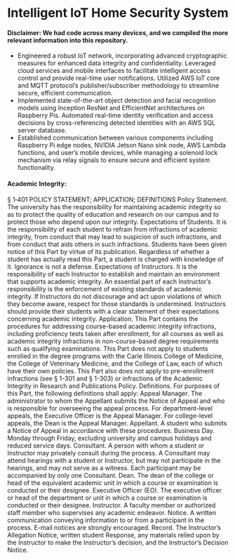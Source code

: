 # Intelligent IoT Home Security System

#### Disclaimer: We had code across many devices, and we compiled the more relevant information into this repository.



* Engineered a robust IoT network, incorporating advanced cryptographic measures for enhanced data integrity and confidentiality. Leveraged cloud services and mobile interfaces to facilitate intelligent access control and provide real-time user notifications. Utilized AWS IoT core and MQTT protocol’s publisher/subscriber methodology to streamline secure, efficient communication.
* Implemented state-of-the-art object detection and facial recognition models using Inception ResNet and EfficientNet architectures on Raspberry Pis. Automated real-time identity verification and access decisions by cross-referencing detected identities with an AWS SQL server database.
* Established communication between various components including Raspberry Pi edge nodes, NVIDIA Jetson Nano sink node, AWS Lambda functions, and user’s mobile devices, while managing a solenoid lock mechanism via relay signals to ensure secure and efficient system functionality.




#### Academic Integrity: 

§ 1‑401 POLICY STATEMENT; APPLICATION; DEFINITIONS
Policy Statement. The university has the responsibility for maintaining academic integrity so as to protect the quality of education and research on our campus and to protect those who depend upon our integrity.
Expectations of Students. It is the responsibility of each student to refrain from infractions of academic integrity, from conduct that may lead to suspicion of such infractions, and from conduct that aids others in such infractions. Students have been given notice of this Part by virtue of its publication. Regardless of whether a student has actually read this Part, a student is charged with knowledge of it. Ignorance is not a defense.
Expectations of Instructors. It is the responsibility of each Instructor to establish and maintain an environment that supports academic integrity. An essential part of each Instructor’s responsibility is the enforcement of existing standards of academic integrity. If Instructors do not discourage and act upon violations of which they become aware, respect for those standards is undermined. Instructors should provide their students with a clear statement of their expectations concerning academic integrity.
Application. This Part contains the procedures for addressing course-based academic integrity infractions, including proficiency tests taken after enrollment, for all courses as well as academic integrity infractions in non-course-based degree requirements such as qualifying examinations. This Part does not apply to students enrolled in the degree programs with the Carle Illinois College of Medicine, the College of Veterinary Medicine, and the College of Law, each of which have their own policies. This Part also does not apply to pre-enrollment infractions (see § 1-301 and § 1-303) or infractions of the Academic Integrity in Research and Publications Policy.
Definitions. For purposes of this Part, the following definitions shall apply:
Appeal Manager. The administrator to whom the Appellant submits the Notice of Appeal and who is responsible for overseeing the appeal process. For department-level appeals, the Executive Officer is the Appeal Manager. For college-level appeals, the Dean is the Appeal Manager.
Appellant. A student who submits a Notice of Appeal in accordance with these procedures.
Business Day. Monday through Friday, excluding university and campus holidays and reduced service days.
Consultant. A person with whom a student or Instructor may privately consult during the process. A Consultant may attend hearings with a student or Instructor, but may not participate in the hearings, and may not serve as a witness. Each participant may be accompanied by only one Consultant.
Dean. The dean of the college or head of the equivalent academic unit in which a course or examination is conducted or their designee.
Executive Officer (EO). The executive officer or head of the department or unit in which a course or examination is conducted or their designee.
Instructor. A faculty member or authorized staff member who supervises any academic endeavor.
Notice. A written communication conveying information to or from a participant in the process. E-mail notices are strongly encouraged.
Record. The Instructor’s Allegation Notice, written student Response, any materials relied upon by the Instructor to make the Instructor’s decision, and the Instructor’s Decision Notice.